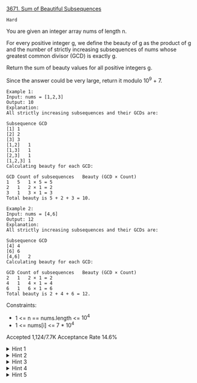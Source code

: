 [3671. Sum of Beautiful Subsequences](https://leetcode.com/problems/sum-of-beautiful-subsequences/)

`Hard`

You are given an integer array nums of length n.

For every positive integer g, we define the beauty of g as the product of g and the number of strictly increasing subsequences of nums whose greatest common divisor (GCD) is exactly g.

Return the sum of beauty values for all positive integers g.

Since the answer could be very large, return it modulo $10^9$ + 7.

```
Example 1:
Input: nums = [1,2,3]
Output: 10
Explanation:
All strictly increasing subsequences and their GCDs are:

Subsequence	GCD
[1]	1
[2]	2
[3]	3
[1,2]	1
[1,3]	1
[2,3]	1
[1,2,3]	1
Calculating beauty for each GCD:

GCD	Count of subsequences	Beauty (GCD × Count)
1	5	1 × 5 = 5
2	1	2 × 1 = 2
3	1	3 × 1 = 3
Total beauty is 5 + 2 + 3 = 10.

Example 2:
Input: nums = [4,6]
Output: 12
Explanation:
All strictly increasing subsequences and their GCDs are:

Subsequence	GCD
[4]	4
[6]	6 
[4,6]	2
Calculating beauty for each GCD:

GCD	Count of subsequences	Beauty (GCD × Count)
2	1	2 × 1 = 2
4	1	4 × 1 = 4
6	1	6 × 1 = 6
Total beauty is 2 + 4 + 6 = 12.
```

Constraints:

- 1 <= n == nums.length <= $10^4$
- 1 <= nums[i] <= 7 * $10^4$

Accepted
1,124/7.7K
Acceptance Rate
14.6%

<details>
<summary>Hint 1</summary>

Fix a candidate GCD g and keep, in the original order, only those array elements divisible by g; scale them down to x / g so any increasing subsequence here corresponds to a subsequence whose elements are all multiples of g.

</details>
<details>
<summary>Hint 2</summary>

Count strictly increasing subsequences of that scaled list by assigning ranks (coordinate compression) and maintaining prefix sums of ways for smaller ranks (you may use a Fenwick tree).

</details>
<details>
<summary>Hint 3</summary>

The count you get, call it cnt_g, includes subsequences whose GCD is g or any multiple of g; it is therefore an overcount for "exactly g".
</details>
<details>
<summary>Hint 4</summary>

To get the number with GCD exactly g, process g from max(nums) down to 1 and subtract counts already assigned to multiples: F[g] = cnt_g - sum{k=2g,3g,...}*F[k] (do arithmetic mod MOD); descending order ensures multiples are known.
</details>
<details>
<summary>Hint 5</summary>

The final answer is the sum of contributions g * F[g] for all g.
</details>